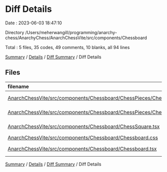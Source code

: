 # Diff Details

Date : 2023-06-03 18:47:10

Directory /Users/meherwangill/programming/anarchy-chess/AnarchyChess/AnarchChessVite/src/components/Chessboard

Total : 5 files,  35 codes, 49 comments, 10 blanks, all 94 lines

[Summary](results.md) / [Details](details.md) / [Diff Summary](diff.md) / Diff Details

## Files
| filename | language | code | comment | blank | total |
| :--- | :--- | ---: | ---: | ---: | ---: |
| [AnarchChessVite/src/components/Chessboard/ChessPieces/ChessPieces.tsx](/AnarchChessVite/src/components/Chessboard/ChessPieces/ChessPieces.tsx) | TypeScript JSX | 16 | 1 | 3 | 20 |
| [AnarchChessVite/src/components/Chessboard/ChessPieces/ChessPiecesMapped.tsx](/AnarchChessVite/src/components/Chessboard/ChessPieces/ChessPiecesMapped.tsx) | TypeScript JSX | 32 | 0 | 4 | 36 |
| [AnarchChessVite/src/components/Chessboard/ChessSquare.tsx](/AnarchChessVite/src/components/Chessboard/ChessSquare.tsx) | TypeScript JSX | -28 | 48 | 3 | 23 |
| [AnarchChessVite/src/components/Chessboard/Chessboard.css](/AnarchChessVite/src/components/Chessboard/Chessboard.css) | CSS | 0 | 0 | -1 | -1 |
| [AnarchChessVite/src/components/Chessboard/Chessboard.tsx](/AnarchChessVite/src/components/Chessboard/Chessboard.tsx) | TypeScript JSX | 15 | 0 | 1 | 16 |

[Summary](results.md) / [Details](details.md) / [Diff Summary](diff.md) / Diff Details